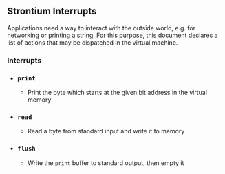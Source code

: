 ## Strontium Interrupts

Applications need a way to interact with the outside world, e.g. for networking or printing a string. For this purpose, this document declares a list of actions that may be dispatched in the virtual machine. 

### Interrupts

* ### `print`
  * Print the byte which starts at the given bit address in the virtual memory


* ### `read`
  * Read a byte from standard input and write it to memory

* ### `flush`
  * Write the `print` buffer to standard output, then empty it


